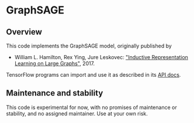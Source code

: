 # GraphSAGE

## Overview

This code implements the GraphSAGE model, originally published by

  * William L. Hamilton, Rex Ying, Jure Leskovec:
    ["Inductive Representation Learning
    on Large Graphs"](https://arxiv.org/abs/1706.02216), 2017.

TensorFlow programs can import and use it as described in its
[API docs](https://github.com/tensorflow/gnn/blob/main/tensorflow_gnn/docs/api_docs/python/models/graph_sage.md).


## Maintenance and stability

This code is experimental for now, with no promises of maintenance or stability,
and no assigned maintainer. Use at your own risk.

